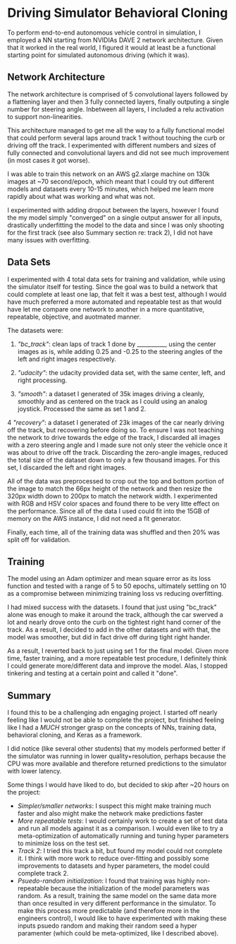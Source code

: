 # Driving Simulator Behavioral Cloning

To perform end-to-end autonomous vehicle control in simulation, I employed a NN
starting from NVIDIAs DAVE 2 network architecture. Given that it worked in the
real world, I figured it would at least be a functional starting point for
simulated autonomous driving (which it was).

## Network Architecture
The network architecture is comprised of 5 convolutional layers followed by a
flattening layer and then 3 fully connected layers, finally outputing a single
number for steering angle. Inbetween all layers, I included a relu activation to
support non-linearities.

This architecture managed to get me all the way to a fully functional model that
could perform several laps around track 1 without touching the curb or driving
off the track. I experimented with different numbers and sizes of fully
connected and convolutional layers and did not see much improvement (in most
cases it got worse).

I was able to train this network on an AWS g2.xlarge machine on 130k images at
~70 second/epoch, which meant that I could try out different models and datasets
every 10-15 minutes, which helped me learn more rapidly about what was working
and what was not.

I experimented with adding dropout between the layers, however I found the my
model simply "converged" on a single output answer for all inputs, drastically
underfitting the model to the data and since I was only shooting for the first
track (see also Summary section re: track 2), I did not have many issues with
overfitting.

## Data Sets

I experimented with 4 total data sets for training and validation, while using
the simulator itself for testing. Since the goal was to build a network that
could complete at least one lap, that felt it was a best test, although I would
have much preferred a more automated and repeatable test as that would have let
me compare one network to another in a more quantitative, repeatable, objective,
and auotmated manner.

The datasets were:

1. *"bc_track"*: clean laps of track 1 done by __________, using the center
images as is, while adding 0.25 and -0.25 to the steering angles of the left and
right images respectively.

2. *"udacity"*: the udacity provided data set, with the same center, left, and
right processing.

3. *"smooth"*: a dataset I generated of 35k images driving a cleanly, smoothly
and as centered on the track as I could using an analog joystick. Processed the
same as set 1 and 2.

4 *"recovery"*: a dataset I generated of 23k images of the car nearly driving
off the track, but recovering before doing so. To ensure I was not teaching the
network to drive towards the edge of the track, I discarded all images with a
zero steering angle and I made sure not only steer the vehicle once it was about
to drive off the track. Discarding the zero-angle images, reduced the total size
of the dataset down to only a few thousand images. For this set, I discarded the
left and right images.

All of the data was preprocessed to crop out the top and bottom portion of the
image to match the 66px height of the network and then resize the 320px width
down to 200px to match the network width. I experimented with RGB and HSV color
spaces and found there to be very litte effect on the performance. Since all of
the data I used could fit into the 15GB of memory on the AWS instance, I did not
need a fit generator.

Finally, each time, all of the training data was shuffled and then 20% was split
off for validation.

## Training

The model using an Adam optimizer and mean square error as its loss function and
tested with a range of 5 to 50 epochs, ultimately settling on 10 as a compromise
between minimizing training loss vs reducing overfitting.

I had mixed success with the datasets. I found that just using "bc_track" alone
was enough to make it around the track, although the car swerved a lot and
nearly drove onto the curb on the tightest right hand corner of the track. As a
result, I decided to add in the other datasets and with that, the model was
smoother, but did in fact drive off during tight right hander.

As a result, I reverted back to just using set 1 for the final model. Given more
time, faster training, and a more repeatable test procedure, I definitely think
I could generate more/different data and improve the model. Alas, I stopped
tinkering and testing at a certain point and called it "done".

## Summary
I found this to be a challenging adn engaging project. I started off nearly
feeling like I would not be able to complete the project, but finished feeling
like I had a *MUCH* stronger grasp on the concepts of NNs, training data,
behavioral cloning, and Keras as a framework.

I did notice (like several other students) that my models performed better if
the simulator was running in lower quality+resolution, perhaps because the CPU
was more available and therefore returned predictions to the simulator with
lower latency.

Some things I would have liked to do, but decided to skip after ~20 hours on the
project:

* *Simpler/smaller networks*: I suspect this might make training much faster and
 also might make the network make predictions faster
* *More repeatable tests*: I would certainly work to create a set of test data
 and run all models against it as a comparison. I would even like to try a
 meta-optimization of automatically running and tuning hyper parameters to
 minimize loss on the test set.
* *Track 2*: I tried this track a bit, but found my model could not complete it.
 I think with more work to reduce over-fitting and possibly some improvements to
 datasets and hyper parameters, the model could complete track 2.
* *Psuedo-random initialization*: I found that training was
 highly non-repeatable because the initialization of the model parameters was
 random. As a result, training the same model on the same data more than once
 resulted in very different performance in the simulator. To make this process
 more predictable (and therefore more in the engineers control), I would like to
 have experimented with making these inputs psuedo random and making their
 random seed a hyper paramenter (which could be meta-optimized, like I described
 above).

